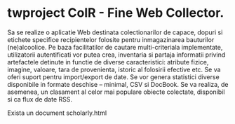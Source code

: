 # twproject ColR - Fine Web Collector.
Sa se realize o aplicatie Web destinata colectionarilor de capace, dopuri si etichete specifice recipientelor folosite pentru inmagazinarea bauturilor (ne)alcoolice. Pe baza facilitatilor de cautare multi-criteriala implementate, utilizatorii autentificati vor putea crea, inventaria si partaja informatii privind artefactele detinute in functie de diverse caracteristici: atribute fizice, imagine, valoare, tara de provenienta, istoric al folosirii efective etc. Se va oferi suport pentru import/export de date. Se vor genera statistici diverse disponibile in formate deschise – minimal, CSV si DocBook. Se va realiza, de asemenea, un clasament al celor mai populare obiecte colectate, disponibil si ca flux de date RSS.


Exista un document scholarly.html
